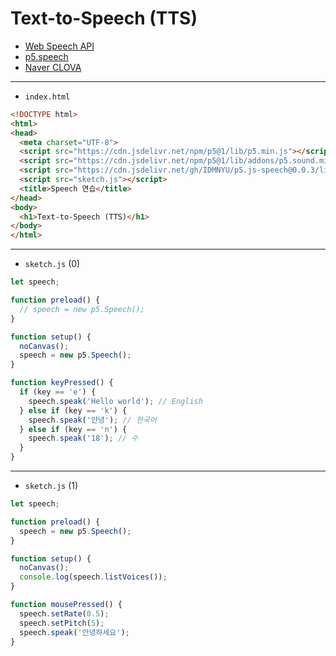 # Text-to-Speech (TTS)
- [Web Speech API](https://developer.mozilla.org/en-US/docs/Web/API/Web_Speech_API)
- [p5.speech](https://idmnyu.github.io/p5.js-speech/)
- [Naver CLOVA](https://clova.ai/ko)


---
 
- `index.html`

```html
<!DOCTYPE html>
<html>
<head>
  <meta charset="UTF-8">
  <script src="https://cdn.jsdelivr.net/npm/p5@1/lib/p5.min.js"></script>
  <script src="https://cdn.jsdelivr.net/npm/p5@1/lib/addons/p5.sound.min.js"></script>
  <script src="https://cdn.jsdelivr.net/gh/IDMNYU/p5.js-speech@0.0.3/lib/p5.speech.js"></script>
  <script src="sketch.js"></script>
  <title>Speech 연습</title>
</head>
<body>
  <h1>Text-to-Speech (TTS)</h1>
</body>
</html>
```

---

- `sketch.js` (0)

```javascript
let speech;

function preload() {
  // speech = new p5.Speech();
}

function setup() {
  noCanvas();
  speech = new p5.Speech();
}

function keyPressed() {
  if (key == 'e') {
    speech.speak('Hello world'); // English
  } else if (key == 'k') {
    speech.speak('안녕'); // 한국어
  } else if (key == 'n') {
    speech.speak('18'); // 수
  }
}
```

---

- `sketch.js` (1)

```javascript
let speech;

function preload() {
  speech = new p5.Speech();
}

function setup() {
  noCanvas();
  console.log(speech.listVoices());
}

function mousePressed() {
  speech.setRate(0.5);
  speech.setPitch(5);
  speech.speak('안녕하세요'); 
}
```
